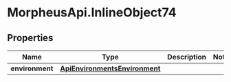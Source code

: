 # MorpheusApi.InlineObject74

## Properties

Name | Type | Description | Notes
------------ | ------------- | ------------- | -------------
**environment** | [**ApiEnvironmentsEnvironment**](ApiEnvironmentsEnvironment.md) |  | 


